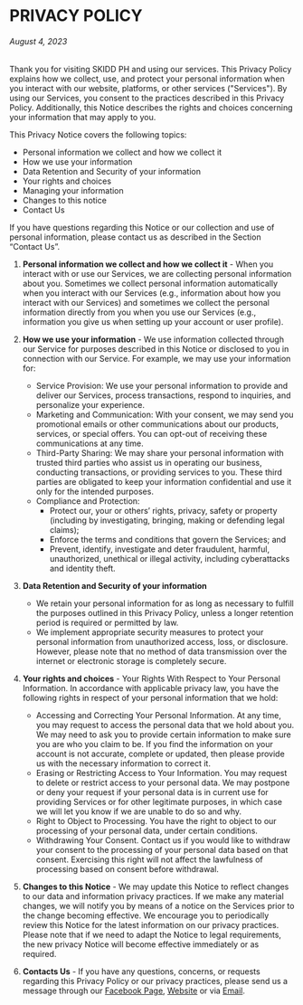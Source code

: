 # PRIVACY POLICY

###### August 4, 2023

Thank you for visiting SKIDD PH and using our services. This Privacy Policy explains how we collect, use, and protect your personal information when you interact with our website, platforms, or other services ("Services"). By using our Services, you consent to the practices described in this Privacy Policy. Additionally, this Notice describes the rights and choices concerning your information that may apply to you.

This Privacy Notice covers the following topics:

-   Personal information we collect and how we collect it
-   How we use your information
-   Data Retention and Security of your information
-   Your rights and choices
-   Managing your information
-   Changes to this notice
-   Contact Us

If you have questions regarding this Notice or our collection and use of personal information, please contact us as described in the Section “Contact Us”.

1. **Personal information we collect and how we collect it** - When you interact with or use our Services, we are collecting personal information about you. Sometimes we collect personal information automatically when you interact with our Services (e.g., information about how you interact with our Services) and sometimes we collect the personal information directly from you when you use our Services (e.g., information you give us when setting up your account or user profile).

2. **How we use your information** - We use information collected through our Service for purposes described in this Notice or disclosed to you in connection with our Service. For example, we may use your information for:
    - Service Provision: We use your personal information to provide and deliver our Services, process transactions, respond to inquiries, and personalize your experience.
    - Marketing and Communication: With your consent, we may send you promotional emails or other communications about our products, services, or special offers. You can opt-out of receiving these communications at any time.
    - Third-Party Sharing: We may share your personal information with trusted third parties who assist us in operating our business, conducting transactions, or providing services to you. These third parties are obligated to keep your information confidential and use it only for the intended purposes.
    - Compliance and Protection:
        - Protect our, your or others’ rights, privacy, safety or property (including by investigating, bringing, making or defending legal claims);
        - Enforce the terms and conditions that govern the Services; and
        - Prevent, identify, investigate and deter fraudulent, harmful, unauthorized, unethical or illegal activity, including cyberattacks and identity theft.
3. **Data Retention and Security of your information**
    - We retain your personal information for as long as necessary to fulfill the purposes outlined in this Privacy Policy, unless a longer retention period is required or permitted by law.
    - We implement appropriate security measures to protect your personal information from unauthorized access, loss, or disclosure. However, please note that no method of data transmission over the internet or electronic storage is completely secure.
4. **Your rights and choices** - Your Rights With Respect to Your Personal Information. In accordance with applicable privacy law, you have the following rights in respect of your personal information that we hold:
    - Accessing and Correcting Your Personal Information. At any time, you may request to access the personal data that we hold about you. We may need to ask you to provide certain information to make sure you are who you claim to be. If you find the information on your account is not accurate, complete or updated, then please provide us with the necessary information to correct it.
    - Erasing or Restricting Access to Your Information. You may request to delete or restrict access to your personal data. We may postpone or deny your request if your personal data is in current use for providing Services or for other legitimate purposes, in which case we will let you know if we are unable to do so and why.
    - Right to Object to Processing. You have the right to object to our processing of your personal data, under certain conditions.
    - Withdrawing Your Consent. Contact us if you would like to withdraw your consent to the processing of your personal data based on that consent. Exercising this right will not affect the lawfulness of processing based on consent before withdrawal.
5. **Changes to this Notice** - We may update this Notice to reflect changes to our data and information privacy practices. If we make any material changes, we will notify you by means of a notice on the Services prior to the change becoming effective. We encourage you to periodically review this Notice for the latest information on our privacy practices. Please note that if we need to adapt the Notice to legal requirements, the new privacy Notice will become effective immediately or as required.
6. **Contacts Us** - If you have any questions, concerns, or requests regarding this Privacy Policy or our privacy practices, please send us a message through our [Facebook Page](https://facebook.com), [Website](https://skiddph.com) or via [Email](mailto:hello@skiddph.com).
